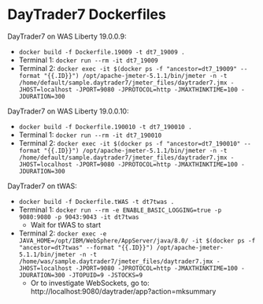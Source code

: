 # DayTrader7 Dockerfiles

DayTrader7 on WAS Liberty 19.0.0.9:

* `docker build -f Dockerfile.19009 -t dt7_19009 .`
* Terminal 1: `docker run --rm -it dt7_19009`
* Terminal 2: `docker exec -it $(docker ps -f "ancestor=dt7_19009" --format "{{.ID}}") /opt/apache-jmeter-5.1.1/bin/jmeter -n -t /home/default/sample.daytrader7/jmeter_files/daytrader7.jmx -JHOST=localhost -JPORT=9080 -JPROTOCOL=http -JMAXTHINKTIME=100 -JDURATION=300`

DayTrader7 on WAS Liberty 19.0.0.10:

* `docker build -f Dockerfile.190010 -t dt7_190010 .`
* Terminal 1: `docker run --rm -it dt7_190010`
* Terminal 2: `docker exec -it $(docker ps -f "ancestor=dt7_190010" --format "{{.ID}}") /opt/apache-jmeter-5.1.1/bin/jmeter -n -t /home/default/sample.daytrader7/jmeter_files/daytrader7.jmx -JHOST=localhost -JPORT=9080 -JPROTOCOL=http -JMAXTHINKTIME=100 -JDURATION=300`

DayTrader7 on tWAS:

* `docker build -f Dockerfile.tWAS -t dt7twas .`
* Terminal 1: `docker run --rm -e ENABLE_BASIC_LOGGING=true -p 9080:9080 -p 9043:9043 -it dt7twas`
  * Wait for tWAS to start
* Terminal 2: `docker exec -e JAVA_HOME=/opt/IBM/WebSphere/AppServer/java/8.0/ -it $(docker ps -f "ancestor=dt7twas" --format "{{.ID}}") /opt/apache-jmeter-5.1.1/bin/jmeter -n -t /home/was/sample.daytrader7/jmeter_files/daytrader7.jmx -JHOST=localhost -JPORT=9080 -JPROTOCOL=http -JMAXTHINKTIME=100 -JDURATION=300 -JTOPUID=9 -JSTOCKS=9`
  * Or to investigate WebSockets, go to: http://localhost:9080/daytrader/app?action=mksummary
